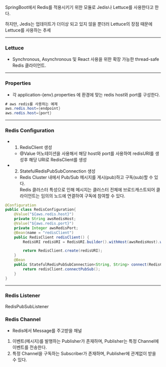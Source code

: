 SpringBoot에서 Redis를 적용시키기 위한 모듈로
Jedis나 Lettuce를 사용한다고 한다.

하지만, Jedis는 업데이트가 더이상 되고 있지 않을 뿐더러 Lettuce의 장점 때문에 Lettuce를 사용하는 추세

---

### Lettuce

- Synchronous, Asynchronous 및 React 사용을 위한 확장 가능한 thread-safe Redis 클라이언트.

---

### Properties

- 각 application-{env}.properties 에 환경에 맞는 redis host와 port를 구성한다.

```java
# aws redis를 사용하는 예제
aws.redis.host={endpoint}
aws.redis.host={port}
```

---

### Redis Configuration

- 1. RedisClient 생성
    - @Value 어노테이션을 사용해서 해당 host와 port를 사용하여 redisURI를 생성후 해당 URI로 RedisClient를 생성
- 2. StatefulRedisPubSubConnection 생성
    - Redis Cluster 내에서 Pub/Sub 메시지를 게시(pub)하고 구독(sub)할 수 있다.</br>
    Redis 클러스터 특성으로 인해 메시지는 클러스터 전체에 브로드캐스트되어 클라이언트는 임의의 노드에 연결하여 구독에 참여할 수 있다.
```java
@Configuration
public class RedisConfiguration{
	@Value("${aws.redis.host}")
	private String awsRedisHost;
	@Value("${aws.redis.port}")
	private Integer awsRedisPort;
	@Bean(name = "redisClient")
	public RedisClient redisClient() {
        RedisURI redisURI = RedisURI.builder().withHost(awsRedisHost).withPort(awsRedisPort).build();

        return RedisClient.create(redisURI);
	}
    @Bean
    public StatefulRedisPubSubConnection<String, String> connect(RedisClient redisClient){
        return redisClient.connectPubSub();
    }
}
```

---

### Redis Listener

RedisPubSubListener


### Redis Channel

* Redis에서 Message를 주고받을 채널

1. 이벤트(메시지)를 발행하는 Publisher가 존재하며, Publisher는 특정 Channel에 이벤트를 전송한다.
2. 특정 Channel을 구독하는 Subscriber가 존재하며, Publisher에 관계없이 받을 수 있다.











